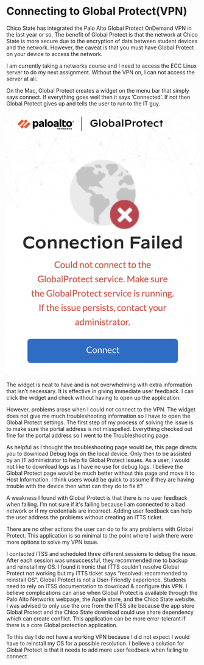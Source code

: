 # Connecting to Global Protect(VPN)

Chico State has integrated the Palo Alto Global Protect OnDemand VPN in the last year or so. The benefit of Global Protect is that the network at Chico State is more secure due to the encryption of data between student devices and the network. However, the caveat is that you must have Global Protect on your device to access the network. 

I am currently taking a networks course and I need to access the ECC Linux server to do my next assignment. Without the VPN on, I can not access the server at all. 

On the Mac, Global Protect creates a widget on the menu bar that simply says connect. If everything goes well then it says ‘Connected’. If not then Global Protect gives up and tells the user to run to the IT guy. 

![widget](../assets/widget.png)

The widget is neat to have and is not overwhelming with extra information that isn’t necessary. It is effective in giving immediate user feedback. I can click the widget and check without having to open up the application.

However, problems arose when I could not connect to the VPN. The widget does not give me much troubleshooting information so I have to open the Global Protect settings.
The first step of my process of solving the issue is to make sure the portal address is not misspelled. Everything checked out fine for the portal address so I went to the Troubleshooting page. 

As helpful as I thought the troubleshooting page would be, this page directs you to download Debug logs on the local device. Only then to be assisted by an IT administrator to help fix Global Protect issues. As a user, I would not like to download logs as I have no use for debug logs. I believe the Global Protect page would be much better without this page and move it to Host Information. I think users would be quick to assume if they are having trouble with the device then what can they do to fix it?

A weakness I found with Global Protect is that there is no user feedback when failing. I’m not sure if it's failing because I am connected to a bad network or if my credentials are incorrect. Adding user feedback can help the user address the problems without creating an ITTS ticket. 

There are no other actions the user can do to fix any problems with Global Protect. This application is so minimal to the point where I wish there were more options to solve my VPN issue. 



I contacted ITSS and scheduled three different sessions to debug the issue. After each session was unsuccessful, they recommended me to backup and reinstall my OS. I found it ironic that ITTS couldn’t resolve Global Protect not working but my ITTS ticket says “resolved: recommended to reinstall OS”. 
Global Protect is not a User-Friendly experience. Students need to rely on ITSS documentation to download & configure this VPN.  I believe complications can arise when Global Protect is available through the Palo Alto Networks webpage, the Apple store, and the Chico State website. I was advised to only use the one from the ITSS site because the app store Global Protect and the Chico State download could use share dependency which can create conflict. This application can be more error-tolerant if there is a core Global protection application.

To this day I do not have a working VPN because I did not expect I would have to reinstall my OS for a possible resolution. I believe a solution for Global Protect is that it needs to add more user feedback when failing to connect.




